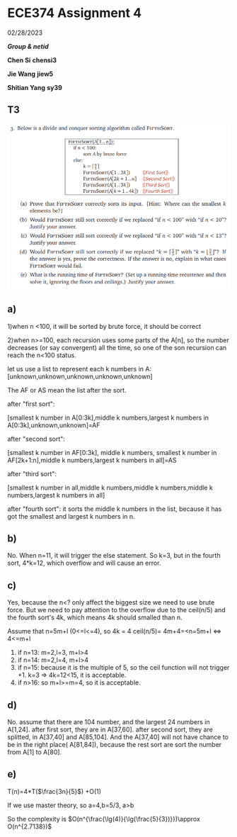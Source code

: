 # ECE374 Assignment 4

02/28/2023

***Group & netid***

**Chen Si**  	**chensi3**

**Jie Wang** 		**jiew5**

**Shitian Yang** 	**sy39**

## T3 

![image-20230304220433453](./ECE374_Assignment_4_P3.assets/image-20230304220433453.png)

## a)

1)when n <100, it will be sorted by brute force, it should be correct

2)when n>=100, each recursion uses some parts of the A[n], so the number decreases (or say convergent) all the time, so one of the son recursion can reach the n<100 status.

let us use a list to represent each k numbers in A:[unknown,unknown,unknown,unknown,unknown]

The AF or AS mean the list after the sort.

after "first sort":

[smallest k number in A[0:3k],middle k numbers,largest k numbers in A[0:3k],unknown,unknown]=AF

after "second sort": 

[smallest k number in AF[0:3k], middle k numbers, smallest k number in AF[2k+1:n],middle k numbers,largest k numbers in all]=AS

after "third sort":

[smallest k number in all,middle k numbers,middle k numbers,middle k numbers,largest k numbers in all]

after "fourth sort": it sorts the middle k numbers in the list, because it has got the smallest and largest k numbers in n.

## b)

No. When n=11, it will trigger the else statement. So k=3, but in the fourth sort, 4*k=12, which overflow and will cause an error. 



## c)

Yes, because the n<? only affect the biggest size we need to use brute force. But we need to pay attention to the overflow due to the ceil(n/5) and the fourth sort's 4k, which means 4k should smalled than n. 

Assume that n=5m+l (0<=l<=4), so 4k = 4 ceil(n/5)= 4m+4=<n=5m+l <=> 4<=m+l

1) if n=13: m=2,l=3, m+l>4
2) if n=14: m=2,l=4, m+l>4
3) if n=15: because it is the multiple of 5, so the ceil function will not trigger +1. k=3 => 4k=12<15, it is acceptable.
4) if n>16: so m+l>=m=4, so it is acceptable.



## d)

No. assume that there are 104 number, and the largest 24 numbers in A[1,24]. after first sort, they are in A[37,60]. after second sort, they are splitted, in A[37,40] and A[85,104]. And the  A[37,40] will not have chance to be in the right place( A[81,84]), because the rest sort are sort the number from A[1] to A[80].



## e)

T(n)=4*T($\frac{3n}{5}$) +O(1)

If we use master theory, so a=4,b=5/3, a>b

So the complexity is $O(n^{\frac{\lg(4)}{\lg(\frac{5}{3})}})\approx O(n^{2.7138})$

